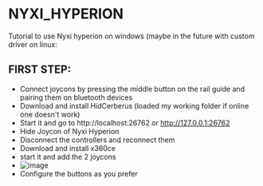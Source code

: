 # NYXI_HYPERION
Tutorial to use Nyxi hyperion on windows (maybe in the future with custom driver on linux:

## FIRST STEP:
* Connect joycons by pressing the middle button on the rail guide and pairing them on bluetooth devices
* Download and install HidCerberus (loaded my working folder if online one doesn't work)
* Start it and go to http://localhost:26762 or http://127.0.0.1:26762
* Hide Joycon of Nyxi Hyperion
* Disconnect the controllers and reconnect them
* Download and install x360ce
* start it and add the 2 joycons
* ![image](https://github.com/user-attachments/assets/5a56b776-1620-4167-a3bb-69be79459cb8)
* Configure the buttons as you prefer
